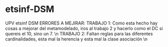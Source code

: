 # etsinf-DSM
UPV etsinf DSM
ERRORES A MEJIRAR:
TRABAJO 1: Como esta hecho hay cosas a mejorar del metamodelado, iros al trabajo 2 y hacerlo como el DC si quereis el 10, sino un 7. \n
TRABAJO 2: Faltan reglas para las diferentes cardinalidades, esta mal la herencia y esta mal la clase asociación \n
